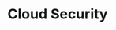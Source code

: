 ---
title: Cloud Security
layout: tag
author_profile: false
taxonomy: Cloud Security
permalink: /stories/cloud_security
sidebar:
  nav: "stories"
---